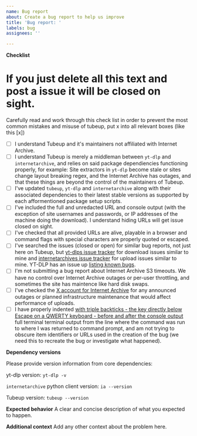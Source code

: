 ```yaml
---
name: Bug report
about: Create a bug report to help us improve
title: 'Bug report: '
labels: bug
assignees: ''

---
```


**Checklist**

# If you just delete all this text and post a issue it will be closed on sight.

Carefully read and work through this check list in order to prevent the most common mistakes and misuse of tubeup, put x into all relevant boxes (like this [x])

- [ ] I understand Tubeup and it's maintainers not affiliated with Internet Archive.
- [ ] I understand Tubeup is merely a middleman between `yt-dlp` and `internetarchive`, and relies on said package dependiencies functioning properly, for example: Site extractors in `yt-dlp` become stale or sites change layout breaking regex, and the Internet Archive has outages, and that these things are beyond the control of the maintainers of Tubeup.
- [ ] I've updated `tubeup`, `yt-dlp` and `internetarchive` along with their associated dependencies to their latest stable versions as supported by each afformentioned package setup scripts.
- [ ] I've included the full and unredacted URL and console output (with the exception of site usernames and passwords, or IP addresses of the machine doing the download). I understand hiding URLs will get issue closed on sight.
- [ ] I've checked that all provided URLs are alive, playable in a browser and command flags with special characters are properly quoted or escaped.
- [ ] I've searched the issues (closed or open) for similar bug reports, not just here on Tubeup, but [yt-dlps issue tracker](https://github.com/yt-dlp/yt-dlp/issues) for download issues similar to mine and [internetarchives issue tracker](https://github.com/jjjake/internetarchive/issues) for upload issues similar to mine. YT-DLP has an issue up [listing known bugs](https://github.com/yt-dlp/yt-dlp/issues/3766).
- [ ] I'm not submitting a bug report about Internet Archive S3 timeouts. We have no control over Internet Archive outages or per-user throttling, and sometimes the site has maintence like hard disk swaps.
- [ ] I've checked the [X account for Internet Archive](https://x.com/internetarchive) for any announced outages or planned infrastructure maintenance that would affect performance of uploads.
- [ ] I have properly indented [with triple backticks - the key directly below Escape on a QWERTY keyboard - before and after the console output](https://docs.github.com/en/get-started/writing-on-github/getting-started-with-writing-and-formatting-on-github/basic-writing-and-formatting-syntax#quoting-code) full terminal terminal output from the line where the command was run to where I was returned to command prompt, and am not trying to obscure item identifiers or URLs used in the creation of the bug (we need this to recreate the bug or investigate what happened).

**Dependency versions**

Please provide version information from core dependencies:

yt-dlp version:
`yt-dlp -v`

`internetarchive` python client version:
`ia --version`

Tubeup version:
`tubeup --version`

**Expected behavior**
A clear and concise description of what you expected to happen.

**Additional context**
Add any other context about the problem here.
